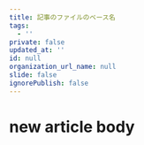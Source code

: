 ```yaml
---
title: 記事のファイルのベース名
tags:
  - ''
private: false
updated_at: ''
id: null
organization_url_name: null
slide: false
ignorePublish: false
---
```

# new article body


